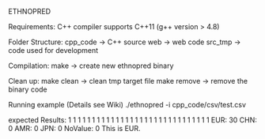 ETHNOPRED

Requirements:
  C++ compiler supports C++11 (g++ version > 4.8)

Folder Structure:
  cpp_code -> C++ source
  web -> web code
  src_tmp -> code used for development

Compilation:
  make -> create new ethnopred binary

Clean up:
  make clean -> clean tmp target file
  make remove -> remove the binary code

Running example (Details see Wiki)
  ./ethnopred -i cpp_code/csv/test.csv

  expected Results:
1
1
1
1
1
1
1
1
1
1
1
1
1
1
1
1
1
1
1
1
1
1
1
1
1
1
1
1
1
1
EUR: 30
CHN: 0
AMR: 0
JPN: 0
NoValue: 0
This is EUR.
